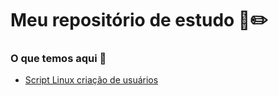 # Meu repositório de estudo :notebook::pencil2:

### O que temos aqui :thinking:




- [Script Linux criação de usuários](https://github.com/Nando1lu/DIO_repositorio_desafios/blob/master/exercicios/Infra_como_codigo.md)
